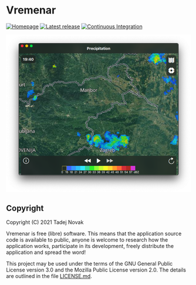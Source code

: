 # Vremenar

[![Homepage][web-img]][web] [![Latest release][release-img]][release] [![Continuous Integration][ci-img]][ci]

[![Vremenar][screen]][web]

## Copyright

Copyright (C) 2021 Tadej Novak

Vremenar is free (libre) software. This means that the application
source code is available to public, anyone is welcome to research
how the application works, participate in its development, freely
distribute the application and spread the word!

This project may be used under the terms of
the GNU General Public License version 3.0
and the Mozilla Public License version 2.0.
The details are outlined in the file [LICENSE.md](LICENSE.md).


[web]: https://vremenar.tano.si
[release]: https://github.com/ntadej/Vremenar/releases/latest
[ci]: https://github.com/ntadej/Vremenar/actions
[web-img]: https://img.shields.io/badge/web-vremenar.tano.si-yellow.svg
[release-img]: https://img.shields.io/github/release/ntadej/Vremenar.svg
[ci-img]: https://github.com/ntadej/Vremenar/workflows/Continuous%20Integration/badge.svg
[screen]: graphics/screen1.png
